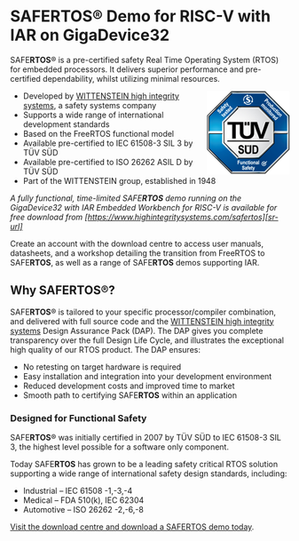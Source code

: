 # SAFERTOS® Demo for RISC-V with IAR on GigaDevice32

SAFE**RTOS**® is a pre-certified safety Real Time Operating System (RTOS) for embedded processors. It delivers superior performance and pre-certified dependability, whilst utilizing minimal resources.                                  

<img align="right" src="images/tuv-sud.png" />

- Developed by [WITTENSTEIN high integrity systems][ws-url], a safety systems company 
- Supports a wide range of international development standards
- Based on the FreeRTOS functional model
- Available pre-certified to IEC 61508-3 SIL 3 by TÜV SÜD
- Available pre-certified to ISO 26262 ASIL D by TÜV SÜD
- Part of the WITTENSTEIN group, established in 1948 

_A fully functional, time-limited SAFE**RTOS** demo running on the GigaDevice32 with IAR Embedded Workbench for RISC-V is available for free download from [https://www.highintegritysystems.com/safertos][sr-url]_

Create an account with the download centre to access user manuals, datasheets, and a workshop detailing the transition from FreeRTOS to SAFE**RTOS**, as well as a range of SAFE**RTOS** demos supporting IAR.

## Why SAFERTOS®?

SAFE**RTOS**® is tailored to your specific processor/compiler combination, and delivered with full source code and the [WITTENSTEIN high integrity systems][ws-url] Design Assurance Pack (DAP). The DAP gives you complete transparency over the full Design Life Cycle, and illustrates the exceptional high quality of our RTOS product. The DAP ensures:

- No retesting on target hardware is required
- Easy installation and integration into your development environment
- Reduced development costs and improved time to market
- Smooth path to certifying SAFE**RTOS** within an application

### Designed for Functional Safety
SAFE**RTOS**® was initially certified in 2007 by TÜV SÜD to IEC 61508-3 SIL 3, the highest level possible for a software only component.

Today SAFE**RTOS** has grown to be a leading safety critical RTOS solution supporting a wide range of international safety design standards, including:
-  Industrial – IEC 61508 -1,-3,-4
-  Medical – FDA 510(k), IEC 62304
-  Automotive – ISO 26262 -2,-6,-8

[Visit the download centre and download a SAFERTOS demo today][dc-url].

<!-- links --> 
[dc-url]: https://www.highintegritysystems.com/down-loads/manuals-datasheets/safertos-datasheet-downloads
[ws-url]: https://www.highintegritysystems.com
[sr-url]: https://www.highintegritysystems.com/safertos
